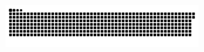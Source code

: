 <picture>
  <source media="(prefers-color-scheme: dark)" srcset="https://raw.githubusercontent.com/MarineHakobyan/MarineHakobyan/405ce6b534286972bc29be1b332d3f7b26102a23/github-contribution-grid-snake-dark.svg" />
  <source media="(prefers-color-scheme: light)" srcset="https://raw.githubusercontent.com/MarineHakobyan/MarineHakobyan/405ce6b534286972bc29be1b332d3f7b26102a23/github-contribution-grid-snake.svg" />
  <img alt="github-snake" src="https://raw.githubusercontent.com/MarineHakobyan/MarineHakobyan/405ce6b534286972bc29be1b332d3f7b26102a23/github-contribution-grid-snake-dark.svg" />
</picture>
